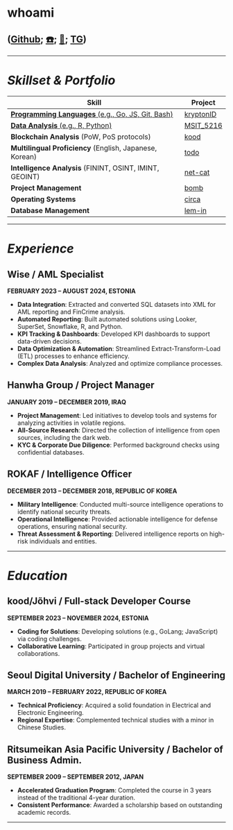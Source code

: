 # whoami
## **([Github](https://github.com/bob-606/); [☎️](tel:+37258802547); [📧](mailto:kood@jjl.ch); [TG](https://t.me/musubito))**

---

# ***Skillset & Portfolio***

| **Skill**                      | **Project**                                                                                 |
|---------------------------------|-------------------------------------------------------------------------------------------------------|
| [**Programming Languages** (e.g., Go, JS, Git, Bash)](https://github.com/bob-606/)| [kryptonID](https://github.com/deorlovnis/KryptonID/blob/main/kryptonID%20(1).pdf)|
|[**Data Analysis** (e.g., R, Python)](https://github.com/bob-606/) | [MSIT_5216](https://github.com/bob-606/MSIT_5216) |
| **Blockchain Analysis** (PoW, PoS protocols) | [kood](https://kood.jjl.ch/)|
| **Multilingual Proficiency** (English, Japanese, Korean) | [todo](https://todo.jjl.ch/) |
| **Intelligence Analysis** (FININT, OSINT, IMINT, GEOINT) | [net-cat](https://github.com/bob-606/net-cat)|
| **Project Management**          | [bomb](https://bomb.jjl.ch/)|
| **Operating Systems**      | [circa](https://circa.jjl.ch/)|
| **Database Management**         | [lem-in](https://github.com/bob-606/lem-in)|

---

# ***Experience***
## Wise / AML Specialist
**FEBRUARY 2023 – AUGUST 2024, ESTONIA**
- **Data Integration**: Extracted and converted SQL datasets into XML for AML reporting and FinCrime analysis.
- **Automated Reporting**: Built automated solutions using Looker, SuperSet, Snowflake, R, and Python.
- **KPI Tracking & Dashboards**: Developed KPI dashboards to support data-driven decisions.
- **Data Optimization & Automation**: Streamlined Extract-Transform-Load (ETL) processes to enhance efficiency.
- **Complex Data Analysis**: Analyzed and optimize compliance processes.

## Hanwha Group / Project Manager
**JANUARY 2019 – DECEMBER 2019, IRAQ**
- **Project Management**: Led initiatives to develop tools and systems for analyzing activities in volatile regions.
- **All-Source Research**: Directed the collection of intelligence from open sources, including the dark web.
- **KYC & Corporate Due Diligence**: Performed background checks using confidential databases. 

## ROKAF / Intelligence Officer
**DECEMBER 2013 – DECEMBER 2018, REPUBLIC OF KOREA**
- **Military Intelligence**: Conducted multi-source intelligence operations to identify national security threats.
- **Operational Intelligence**: Provided actionable intelligence for defense operations, ensuring national security.
- **Threat Assessment & Reporting**: Delivered intelligence reports on high-risk individuals and entities.

---

# ***Education***
## kood/Jõhvi / Full-stack Developer Course
**SEPTEMBER 2023 – NOVEMBER 2024, ESTONIA**
- **Coding for Solutions**: Developing solutions (e.g., GoLang; JavaScript) via coding challenges.
- **Collaborative Learning**: Participated in group projects and virtual collaborations.

## Seoul Digital University / Bachelor of Engineering
**MARCH 2019 – FEBRUARY 2022, REPUBLIC OF KOREA**
- **Technical Proficiency**: Acquired a solid foundation in Electrical and Electronic Engineering.
- **Regional Expertise**: Complemented technical studies with a minor in Chinese Studies.

## Ritsumeikan Asia Pacific University / Bachelor of Business Admin.
**SEPTEMBER 2009 – SEPTEMBER 2012, JAPAN**
- **Accelerated Graduation Program**: Completed the course in 3 years instead of the traditional 4-year duration.
- **Consistent Performance**: Awarded a scholarship based on outstanding academic records.

---
